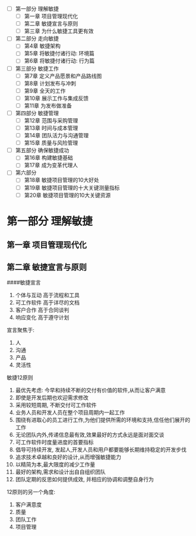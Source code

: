 - [ ] 第一部分 理解敏捷
    - [ ] 第一章 项目管理现代化
    - [ ] 第二章 敏捷宣言与原则
    - [ ] 第三章 为什么敏捷工具更有效
- [ ] 第二部分 走向敏捷
    - [ ] 第4章 敏捷架构
    - [ ] 第5章 将敏捷付诸行动: 环境篇
    - [ ] 第6章 将敏捷付诸行动: 行为篇
- [ ] 第三部分 敏捷工作
    - [ ] 第7章 定义产品愿景和产品路线图
    - [ ] 第8章 计划发布与冲刺
    - [ ] 第9章 全天的工作
    - [ ] 第10章 展示工作与集成反馈
    - [ ] 第11章 为发布做准备
- [ ] 第四部分 敏捷管理
    - [ ] 第12章 范围与采购管理
    - [ ] 第13章 时间与成本管理
    - [ ] 第14章 团队活力与沟通管理
    - [ ] 第15章 质量与风险管理
- [ ] 第五部分 确保敏捷成功    
    - [ ] 第16章 构建敏捷基础
    - [ ] 第17章 成为变革代理人
- [ ] 第六部分
    - [ ] 第18章 敏捷项目管理的10大好处
    - [ ] 第19章 敏捷项目管理的十大关键测量指标
    - [ ] 第20章 敏捷项目管理的10大关键资源 

# 第一部分 理解敏捷
## 第一章 项目管理现代化

## 第二章 敏捷宣言与原则
####敏捷宣言
1. 个体与互动 高于流程和工具  
2. 可工作软件 高于详尽的文档  
3. 客户合作 高于合同谈判  
4. 响应变化 高于遵守计划  

宣言聚焦于:
1. 人
2. 沟通
3. 产品
4. 灵活性

敏捷12原则
1. 最优先考虑: 今早和持续不断的交付有价值的软件,从而让客户满意
2. 即使是开发后期也欢迎需求修改
3. 采用较短周期, 不断交付可工作软件
4. 业务人员和开发人员在整个项目周期内一起工作
5. 围绕有进取心的员工进行工作,为他们提供所需的环境和支持,信任他们展开的工作
6. 无论团队内外,传递信息最有效,效果最好的方式永远是面对面交谈
7. 可工作软件时度量进度的首要指标
8. 倡导可持续开发, 发起人,开发人员和用户都要能够长期维持稳定的开发步伐
9. 追求技术卓越和良好的设计,从而增强敏捷能力
10. 以精简为本,最大限度的减少工作量
11. 最好的架构,需求和设计出自自组织团队
12. 团队定期的反思如何提供成效, 并相应的协调和调整自身行为

12原则的另一个角度:
1. 客户满意度
2. 质量
3. 团队工作
4. 项目管理
























